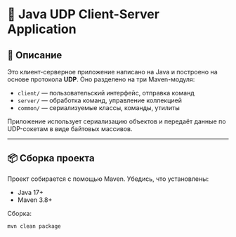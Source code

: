 # 📡 Java UDP Client-Server Application

## 📖 Описание

Это клиент-серверное приложение написано на Java и построено на основе протокола **UDP**. Оно разделено на три Maven-модуля:
- `client/` — пользовательский интерфейс, отправка команд
- `server/` — обработка команд, управление коллекцией
- `common/` — сериализуемые классы, команды, утилиты

Приложение использует сериализацию объектов и передаёт данные по UDP-сокетам в виде байтовых массивов.

---

## 📦 Сборка проекта

Проект собирается с помощью Maven. Убедись, что установлены:

- Java 17+
- Maven 3.8+

Сборка:
```bash
mvn clean package
